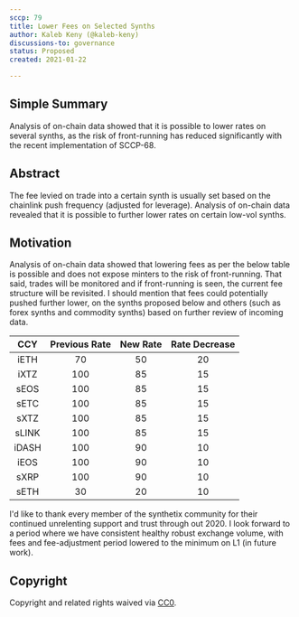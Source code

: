```yaml
---
sccp: 79
title: Lower Fees on Selected Synths
author: Kaleb Keny (@kaleb-keny)
discussions-to: governance
status: Proposed
created: 2021-01-22

---
```


<!--You can leave these HTML comments in your merged SCCP and delete the visible duplicate text guides, they will not appear and may be helpful to refer to if you edit it again. This is the suggested template for new SCCPs. Note that an SCCP number will be assigned by an editor. When opening a pull request to submit your SCCP, please use an abbreviated title in the filename, `sccp-draft_title_abbrev.md`. The title should be 44 characters or less.-->

## Simple Summary

<!--"If you can't explain it simply, you don't understand it well enough." Provide a simplified and layman-accessible explanation of the SCCP.-->

Analysis of on-chain data showed that it is possible to lower rates on several synths, as the risk of front-running has reduced significantly with the recent implementation of SCCP-68.

## Abstract

<!--A short (~200 word) description of the variable change proposed.-->

The fee levied on trade into a certain synth is usually set based on the chainlink push frequency (adjusted for leverage). Analysis of on-chain data revealed that it is possible to further lower rates on certain low-vol synths.

## Motivation

<!--The motivation is critical for SCCPs that want to update variables within Synthetix. It should clearly explain why the existing variable is not incentive aligned. SCCP submissions without sufficient motivation may be rejected outright.-->

Analysis of on-chain data showed that lowering fees as per the below table is possible and does not expose minters to the risk of front-running. That said, trades will be monitored and if front-running is seen, the current fee structure will be revisited.
I should mention that fees could potentially pushed further lower, on the synths proposed below and others (such as forex synths and commodity synths) based on further review of incoming data.


|  CCY  | Previous Rate | New Rate | Rate Decrease|
|:-----:|:-------------:|:--------:|:-----------:|
|  iETH |       70      |    50    |      20     |
|  iXTZ |      100      |    85    |      15     |
|  sEOS |      100      |    85    |      15     |
|  sETC |      100      |    85    |      15     |
|  sXTZ |      100      |    85    |      15     |
| sLINK |      100      |    85    |      15     |
| iDASH |      100      |    90    |      10     |
|  iEOS |      100      |    90    |      10     |
|  sXRP |      100      |    90    |      10     |
|  sETH |       30      |    20    |      10     |


I'd like to thank every member of the synthetix community for their continued unrelenting support and trust through out 2020. 
I look forward to a period where we have consistent healthy robust exchange volume, with fees and fee-adjustment period lowered to the minimum on L1 (in future work).

## Copyright

Copyright and related rights waived via [CC0](https://creativecommons.org/publicdomain/zero/1.0/).